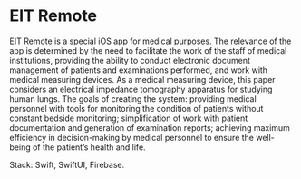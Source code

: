 #  EIT Remote

EIT Remote is a special iOS app for medical purposes. 
The relevance of the app is determined by the need to facilitate the work of the staff of medical institutions, providing the ability to conduct electronic document management of patients and examinations performed, and work with medical measuring devices.
As a medical measuring device, this paper considers an electrical impedance tomography apparatus for studying human lungs.
The goals of creating the system: providing medical personnel with tools for monitoring the condition of patients without constant bedside monitoring; simplification of work with patient documentation and generation of examination reports; achieving maximum efficiency in decision-making by medical personnel to ensure the well-being of the patient’s health and life.

Stack: Swift, SwiftUI, Firebase.
